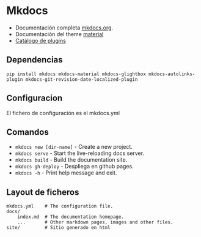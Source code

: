# Mkdocs
- Documentación completa [mkdocs.org](https://www.mkdocs.org).
- Documentación del theme [material](https://squidfunk.github.io/mkdocs-material/reference/)
- [Catálogo de plugins](https://github.com/mkdocs/catalog?tab=readme-ov-file#-links--references)

## Dependencias
```
pip install mkdocs mkdocs-material mkdocs-glightbox mkdocs-autolinks-plugin mkdocs-git-revision-date-localized-plugin
```

## Configuracion
El fichero de configuración es el mkdocs.yml


## Comandos

* `mkdocs new [dir-name]` - Create a new project.
* `mkdocs serve` - Start the live-reloading docs server.
* `mkdocs build` - Build the documentation site.
* `mkdocs gh-deploy` - Despliega en github pages.
* `mkdocs -h` - Print help message and exit.

## Layout de ficheros

    mkdocs.yml    # The configuration file.
    docs/
        index.md  # The documentation homepage.
        ...       # Other markdown pages, images and other files.
    site/         # Sitio generado en html
